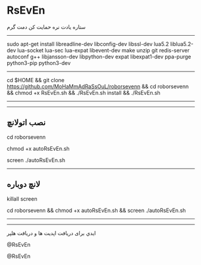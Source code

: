 # RsEvEn
ستاره یادت نره حمایت کن دمت گرم
****************************************************
sudo apt-get install libreadline-dev libconfig-dev libssl-dev lua5.2 liblua5.2-dev lua-socket lua-sec lua-expat libevent-dev make unzip git redis-server autoconf g++ libjansson-dev libpython-dev expat libexpat1-dev ppa-purge python3-pip python3-dev

************************************************************************
cd $HOME && git clone https://github.com/MoHaMmAdRaSsOuL/roborsevenn && cd roborsevenn && chmod +x RsEvEn.sh && ./RsEvEn.sh install && ./RsEvEn.sh
________
*****************
نصب اتولانچ
--------------
cd roborsevenn 

chmod +x autoRsEvEn.sh 

screen ./autoRsEvEn.sh
*****************
لانچ دوباره
--------------
killall screen

cd roborsevenn && chmod +x autoRsEvEn.sh && screen ./autoRsEvEn.sh

*****************
--------------
ايدي برای دریافت اپدیت ها و دریافت هلپر

@RsEvEn

@RsEvEn
